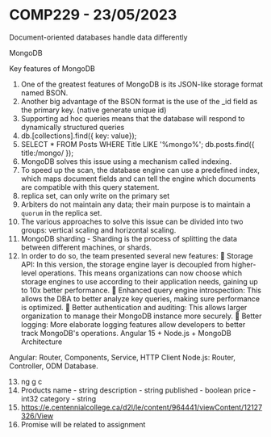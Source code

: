 # COMP229 - 23/05/2023

Document-oriented databases handle data differently

MongoDB

Key features of MongoDB

1. One of the greatest features of MongoDB is its JSON-like storage format named BSON.
2. Another big advantage of the BSON format is the use of the \_id field as the primary key. (native generate unique id)
3. Supporting ad hoc queries means that the database will respond to dynamically structured queries
4. db.[collections].find({ key: value});
5. SELECT \* FROM Posts WHERE Title LIKE '%mongo%';
   db.posts.find({ title:/mongo/ });
6. MongoDB solves this issue using a mechanism called indexing.
7. To speed up the scan, the database engine can use a predefined index, which maps document fields and can tell the engine which documents are compatible with this query statement.
8. replica set, can only write on the primary set
9. Arbiters do not maintain any data; their main purpose is to maintain a `quorum` in the replica set.
10. The various approaches to solve this issue can be divided into two groups: vertical scaling and horizontal scaling.
11. MongoDB sharding - Sharding is the process of splitting the data between different machines, or shards.
12. In order to do so, the team presented several new
    features:
     Storage API: In this version, the storage engine layer is
    decoupled from higher-level operations. This means
    organizations can now choose which storage engines to use
    according to their application needs, gaining up to 10x
    better performance.
     Enhanced query engine introspection: This allows the
    DBA to better analyze key queries, making sure performance
    is optimized.
     Better authentication and auditing: This allows larger
    organization to manage their MongoDB instance more
    securely.
     Better logging: More elaborate logging features allow
    developers to better track MongoDB's operations.
    Angular 15 + Node.js + MongoDB Architecture

Angular: Router, Components, Service, HTTP Client
Node.js: Router, Controller, ODM
Database.

13. ng g c
14. Products
    name - string
    description - string
    published - boolean
    price - int32
    category - string
15. https://e.centennialcollege.ca/d2l/le/content/964441/viewContent/12127326/View
16. Promise will be related to assignment
